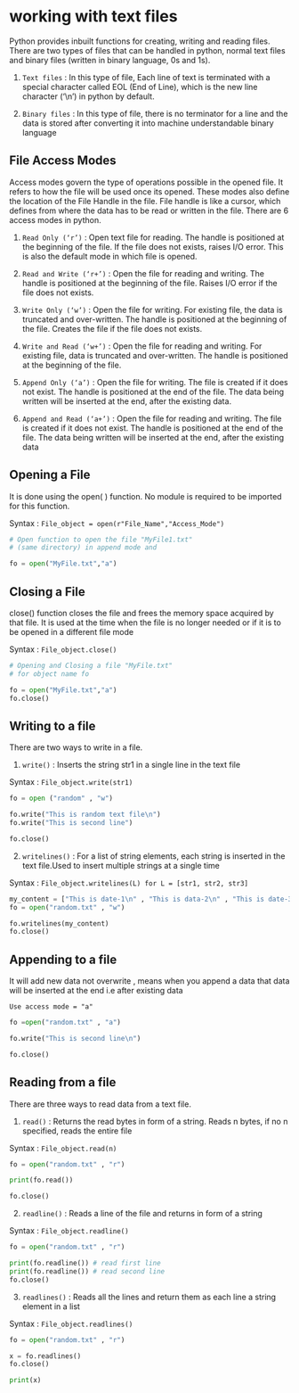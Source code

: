 # working with text files 
Python provides inbuilt functions for creating, writing and reading files. There are two types of files that can be handled in python, normal text files and binary files (written in binary language, 0s and 1s).

1. `Text files` : In this type of file, Each line of text is terminated with a special character called EOL (End of Line), which is the new line character (‘\n’) in python by default.

2. `Binary files` : In this type of file, there is no terminator for a line and the data is stored after converting it into machine understandable binary language

## File Access Modes 

Access modes govern the type of operations possible in the opened file. It refers to how the file will be used once its opened. These modes also define the location of the File Handle in the file. File handle is like a cursor, which defines from where the data has to be read or written in the file. There are 6 access modes in python.

1. `Read Only (‘r’)` : Open text file for reading. The handle is positioned at the beginning of the file. If the file does not exists, raises I/O error. This is also the default mode in which file is opened.

2. `Read and Write (‘r+’)` : Open the file for reading and writing. The handle is positioned at the beginning of the file. Raises I/O error if the file does not exists.

3. `Write Only (‘w’)` : Open the file for writing. For existing file, the data is truncated and over-written. The handle is positioned at the beginning of the file. Creates the file if the file does not exists.

4. `Write and Read (‘w+’)` : Open the file for reading and writing. For existing file, data is truncated and over-written. The handle is positioned at the beginning of the file.

5. `Append Only (‘a’)` : Open the file for writing. The file is created if it does not exist. The handle is positioned at the end of the file. The data being written will be inserted at the end, after the existing data.

6. `Append and Read (‘a+’)` : Open the file for reading and writing. The file is created if it does not exist. The handle is positioned at the end of the file. The data being written will be inserted at the end, after the existing data

## Opening a File 

It is done using the open( ) function. No module is required to be imported for this function.

Syntax :
`File_object = open(r"File_Name","Access_Mode")`


```py
# Open function to open the file "MyFile1.txt" 
# (same directory) in append mode and

fo = open("MyFile.txt","a")
```

## Closing a File 


close() function closes the file and frees the memory space acquired by that file. It is used at the time when the file is no longer needed or if it is to be opened in a different file mode

Syntax : 
`File_object.close()`

```py
# Opening and Closing a file "MyFile.txt"
# for object name fo

fo = open("MyFile.txt","a")
fo.close()
```

## Writing to a file 

There are two ways to write in a file.

1. `write()` : Inserts the string str1 in a single line in the text file

Syntax : 
`File_object.write(str1)`

```py
fo = open ("random" , "w")

fo.write("This is random text file\n")
fo.write("This is second line")

fo.close()
```

2. `writelines()` : For a list of string elements, each string is inserted in the text file.Used to insert multiple strings at a single time

Syntax : `File_object.writelines(L) for L = [str1, str2, str3]`

```py
my_content = ["This is date-1\n" , "This is data-2\n" , "This is date-3"]
fo = open("random.txt" , "w")

fo.writelines(my_content)
fo.close()
```

## Appending to a file 

It will add new data not overwrite , means when you append a data that data will be inserted at the end i.e after existing data
<br>

`Use access mode = "a"`

```py
fo =open("random.txt" , "a")

fo.write("This is second line\n")

fo.close()
```

## Reading from a file

There are three ways to read data from a text file.

1. `read()` : Returns the read bytes in form of a string. Reads n bytes, if no n specified, reads the entire file

Syntax : `File_object.read(n)`

```py
fo = open("random.txt" , "r")

print(fo.read())

fo.close()
```

2. `readline()` : Reads a line of the file and returns in form of a string

Syntax : `File_object.readline()`

```py
fo = open("random.txt" , "r")

print(fo.readline()) # read first line
print(fo.readline()) # read second line
fo.close()
```

3. `readlines()` : Reads all the lines and return them as each line a string element in a list

Syntax : `File_object.readlines()`

```py
fo = open("random.txt" , "r")

x = fo.readlines()
fo.close()

print(x)
```